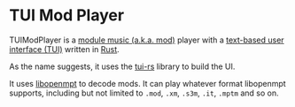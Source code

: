# TUI Mod Player

TUIModPlayer is a [module music (a.k.a. mod)][mod] player with a [text-based
user interface (TUI)][tui-wiki] written in [Rust].

As the name suggests, it uses the [tui-rs] library to build the UI.

It uses [libopenmpt] to decode mods.  It can play whatever format libopenmpt
supports, including but not limited to `.mod`, `.xm`, `.s3m`, `.it`, `.mptm` and
so on.

[mod]: https://modarchive.org/index.php?article-modules
[tui-wiki]: https://en.wikipedia.org/wiki/Text-based_user_interface
[tui-rs]: https://crates.io/crates/tui
[libopenmpt]: https://lib.openmpt.org/libopenmpt/
[Rust]: https://www.rust-lang.org/

<!--
vim: tw=80
-->
